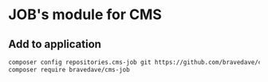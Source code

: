 # JOB's module for CMS

## Add to application

```bash
composer config repositories.cms-job git https://github.com/bravedave/cms-job
composer require bravedave/cms-job
```
